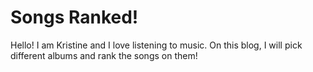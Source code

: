 # Songs Ranked!
Hello! I am Kristine and I love listening to music. On this blog, I will pick different albums and rank the songs on them!
